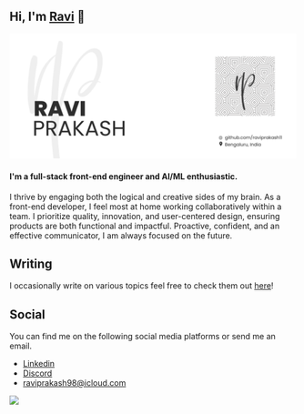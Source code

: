 <h2>
Hi, I'm <a href="https://raviprakash.netlify.app/" target="_blank" rel="noreferrer">Ravi</a> 👋
</h2>

<p align="center">
  <a href="https://raviprakash.vercel.app/" target="_blank" rel="noreferrer"><img src="https://raw.githubusercontent.com/raviprakash11/raviprakash11/main/readme-banner.png" alt="my banner"></a>
</p>  

<h4>
I'm a full-stack front-end engineer and AI/ML enthusiastic.
</h4>

I thrive by engaging both the logical and creative sides of my brain. As a front-end developer, I feel most at home working collaboratively within a team. I prioritize quality, innovation, and user-centered design, ensuring products are both functional and impactful. Proactive, confident, and an effective communicator, I am always focused on the future.

## Writing

I occasionally write on various topics feel free to check them out [here](https://novaenergon.vercel.app/)!

## Social

You can find me on the following social media platforms or send me an email.

- [Linkedin](https://www.linkedin.com/in/raviprakash11)
- [Discord](https://discordapp.com/users/955343456266506241)
- [raviprakash98@icloud.com](mailto:raviprakash98@icloud.com)

<img src="https://api.visitorbadge.io/api/visitors?path=https%3A%2F%2Fgithub.com%2Fraviprakash11%2Fraviprakash11&label=VISITORS&labelColor=%23007EC6&countColor=%23ggg" />
